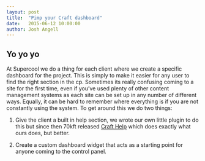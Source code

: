 ```yaml
---
layout: post
title:  "Pimp your Craft dashboard"
date:   2015-06-12 10:00:00
author: Josh Angell
---
```


## Yo yo yo

At Supercool we do a thing for each client where we create a specific dashboard for the project. This is simply to make it easier for any user to find the right section in the cp. Sometimes its really confusing coming to a site for the first time, even if you’ve used plenty of other content management systems as each site can be set up in any number of different ways. Equally, it can be hard to remember where everything is if you are not constantly using the system. To get around this we do two things:

1. Give the client a built in help section, we wrote our own little plugin to do this but since then 70kft released [Craft Help](https://github.com/70kft/craft-help/) which does exactly what ours does, but better.

2. Create a custom dashboard widget that acts as a starting point for anyone coming to the control panel.
